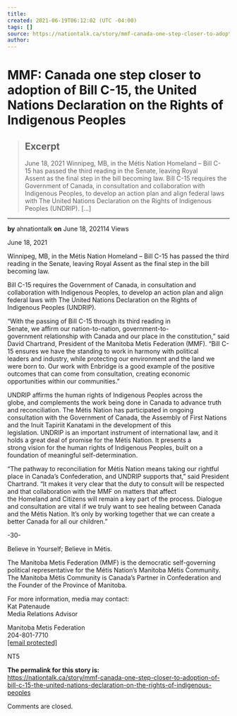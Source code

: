 ```yaml
---
title:
created: 2021-06-19T06:12:02 (UTC -04:00)
tags: []
source: https://nationtalk.ca/story/mmf-canada-one-step-closer-to-adoption-of-bill-c-15-the-united-nations-declaration-on-the-rights-of-indigenous-peoples
author: 
---
```


# MMF: Canada one step closer to adoption of Bill C-15, the United Nations Declaration on the Rights of Indigenous Peoples

> ## Excerpt
> June 18, 2021 Winnipeg, MB, in the Métis Nation Homeland – Bill C-15 has passed the third reading in the Senate, leaving Royal Assent as the final step in the bill becoming law. Bill C-15 requires the Government of Canada, in consultation and collaboration with Indigenous Peoples, to develop an action plan and align federal laws with The United Nations Declaration on the Rights of Indigenous Peoples (UNDRIP). […]

---
**by** ahnationtalk **on** June 18, 202114 Views

June 18, 2021

Winnipeg, MB, in the Métis Nation Homeland – Bill C-15 has passed the third reading in the Senate, leaving Royal Assent as the final step in the bill becoming law.

Bill C-15 requires the Government of Canada, in consultation and collaboration with Indigenous Peoples, to develop an action plan and align federal laws with The United Nations Declaration on the Rights of Indigenous Peoples (UNDRIP).

“With the passing of Bill C-15 through its third reading in Senate, we affirm our nation-to-nation, government-to-government relationship with Canada and our place in the constitution,” said David Chartrand, President of the Manitoba Metis Federation (MMF). “Bill C-15 ensures we have the standing to work in harmony with political leaders and industry, while protecting our environment and the land we were born to. Our work with Enbridge is a good example of the positive outcomes that can come from consultation, creating economic opportunities within our communities.”

UNDRIP affirms the human rights of Indigenous Peoples across the globe, and complements the work being done in Canada to advance truth and reconciliation. The Métis Nation has participated in ongoing consultation with the Government of Canada, the Assembly of First Nations and the Inuit Tapiriit Kanatami in the development of this legislation. UNDRIP is an important instrument of international law, and it holds a great deal of promise for the Métis Nation. It presents a strong vision for the human rights of Indigenous Peoples, built on a foundation of meaningful self-determination.

“The pathway to reconciliation for Métis Nation means taking our rightful place in Canada’s Confederation, and UNDRIP supports that,” said President Chartrand. “It makes it very clear that the duty to consult will be respected and that collaboration with the MMF on matters that affect the Homeland and Citizens will remain a key part of the process. Dialogue and consultation are vital if we truly want to see healing between Canada and the Métis Nation. It’s only by working together that we can create a better Canada for all our children.”

\-30-

Believe in Yourself; Believe in Métis.

The Manitoba Metis Federation (MMF) is the democratic self-governing political representative for the Métis Nation’s Manitoba Métis Community. The Manitoba Métis Community is Canada’s Partner in Confederation and the Founder of the Province of Manitoba.

For more information, media may contact:  
Kat Patenaude  
Media Relations Advisor

Manitoba Metis Federation  
204-801-7710  
[\[email protected\]](https://nationtalk.ca/cdn-cgi/l/email-protection)

NT5

**The permalink for this story is:**  
https://nationtalk.ca/story/mmf-canada-one-step-closer-to-adoption-of-bill-c-15-the-united-nations-declaration-on-the-rights-of-indigenous-peoples

Comments are closed.
